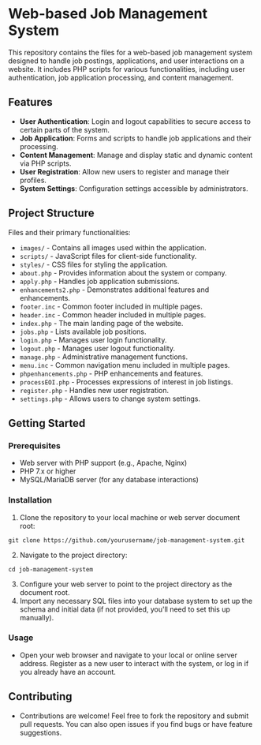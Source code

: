 # Web-based Job Management System

This repository contains the files for a web-based job management system designed to handle job postings, applications, and user interactions on a website. It includes PHP scripts for various functionalities, including user authentication, job application processing, and content management.

## Features

- **User Authentication**: Login and logout capabilities to secure access to certain parts of the system.
- **Job Application**: Forms and scripts to handle job applications and their processing.
- **Content Management**: Manage and display static and dynamic content via PHP scripts.
- **User Registration**: Allow new users to register and manage their profiles.
- **System Settings**: Configuration settings accessible by administrators.

## Project Structure

Files and their primary functionalities:

- `images/` - Contains all images used within the application.
- `scripts/` - JavaScript files for client-side functionality.
- `styles/` - CSS files for styling the application.
- `about.php` - Provides information about the system or company.
- `apply.php` - Handles job application submissions.
- `enhancements2.php` - Demonstrates additional features and enhancements.
- `footer.inc` - Common footer included in multiple pages.
- `header.inc` - Common header included in multiple pages.
- `index.php` - The main landing page of the website.
- `jobs.php` - Lists available job positions.
- `login.php` - Manages user login functionality.
- `logout.php` - Manages user logout functionality.
- `manage.php` - Administrative management functions.
- `menu.inc` - Common navigation menu included in multiple pages.
- `phpenhancements.php` - PHP enhancements and features.
- `processEOI.php` - Processes expressions of interest in job listings.
- `register.php` - Handles new user registration.
- `settings.php` - Allows users to change system settings.

## Getting Started

### Prerequisites

- Web server with PHP support (e.g., Apache, Nginx)
- PHP 7.x or higher
- MySQL/MariaDB server (for any database interactions)

### Installation

1. Clone the repository to your local machine or web server document root:
```
git clone https://github.com/yourusername/job-management-system.git
```  
2. Navigate to the project directory:
```
cd job-management-system
```

3. Configure your web server to point to the project directory as the document root.
4. Import any necessary SQL files into your database system to set up the schema and initial data (if not provided, you'll need to set this up manually).

### Usage

- Open your web browser and navigate to your local or online server address. Register as a new user to interact with the system, or log in if you already have an account.

## Contributing

- Contributions are welcome! Feel free to fork the repository and submit pull requests. You can also open issues if you find bugs or have feature suggestions.
